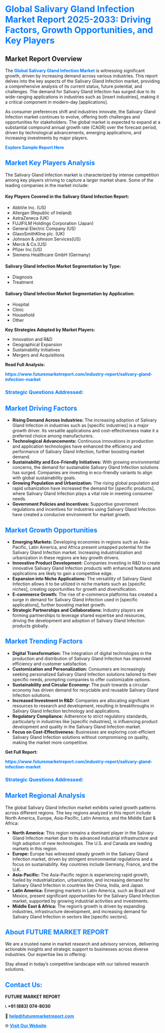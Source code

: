 <h1 style="color: #007BFF;">Global Salivary Gland Infection Market Report 2025-2033: Driving Factors, Growth Opportunities, and Key Players</h1>

<section id="overview">
<h2>Market Report Overview</h2>
<p>The <a href="https://www.futuremarketreport.com/industry-report/salivary-gland-infection-market" style="color: #007BFF; text-decoration: none;"><strong>Global Salivary Gland Infection Market</strong></a> is witnessing significant growth, driven by increasing demand across various industries. This report delves into the key aspects of the Salivary Gland Infection market, providing a comprehensive analysis of its current status, future potential, and challenges. The demand for Salivary Gland Infection has surged due to its wide-ranging applications in industries such as [insert industries], making it a critical component in modern-day [applications].</p>
<p>As consumer preferences shift and industries innovate, the Salivary Gland Infection market continues to evolve, offering both challenges and opportunities for stakeholders. The global market is expected to expand at a substantial compound annual growth rate (CAGR) over the forecast period, driven by technological advancements, emerging applications, and increasing investments by major players.</p>
</section>

<section id="overview">
<p><a href="https://www.futuremarketreport.com/request-sample/reportId=63016" style="color: #007BFF; text-decoration: none;"><strong>Explore Sample Report Here</strong></a></p>
</section>

<section id="key-players">
<h2 style="color: #007BFF;">Market Key Players Analysis</h2>
<p>The Salivary Gland Infection market is characterized by intense competition among key players striving to capture a larger market share. Some of the leading companies in the market include:</p>
<h4>Key Players Covered in the Salivary Gland Infection Report:</h4>
<ul><li>AbbVie Inc. (US)</li><li>Allergan (Republic of Ireland)</li><li>AstraZeneca (UK)</li><li>FUJIFILM Holdings Corporation (Japan)</li><li>General Electric Company (US)</li><li>GlaxoSmithKline plc. (UK)</li><li>Johnson &amp; Johnson Services(US)</li><li>Merck &amp; Co.(US)</li><li>Pfizer Inc.(US)</li><li>Siemens Healthcare GmbH (Germany)</li></ul>
<h4>Salivary Gland Infection Market Segmentation by Type:</h4>
<ul><li>Diagnosis</li><li>Treatment</li></ul>

<h4>Salivary Gland Infection Market Segmentation by Application:</h4>
<ul><li>Hospital</li><li>Clinic</li><li>Household</li><li>Other</li></ul>
<p><strong>Key Strategies Adopted by Market Players:</strong></p>
<ul>
<li>Innovation and R&D</li>
<li>Geographical Expansion</li>
<li>Sustainability Initiatives</li>
<li>Mergers and Acquisitions</li>
</ul>
</section>

<section>
<p><strong>Read Full Analysis: </strong></p><a href="https://www.futuremarketreport.com/industry-report/salivary-gland-infection-market" style="color: #007BFF; text-decoration: none;"><strong>https://www.futuremarketreport.com/industry-report/salivary-gland-infection-market</strong></a>
<h3 style="color: #007BFF;">Strategic Questions Addressed:</h3>
</section>

<section id="driving-factors">
<h2 style="color: #007BFF;">Market Driving Factors</h2>
<ul>
<li><strong>Rising Demand Across Industries:</strong> The increasing adoption of Salivary Gland Infection in industries such as [specific industries] is a major growth driver. Its versatile applications and cost-effectiveness make it a preferred choice among manufacturers.</li>
<li><strong>Technological Advancements:</strong> Continuous innovations in production and application technologies have enhanced the efficiency and performance of Salivary Gland Infection, further boosting market demand.</li>
<li><strong>Sustainability and Eco-Friendly Initiatives:</strong> With growing environmental concerns, the demand for sustainable Salivary Gland Infection solutions has surged. Companies are investing in eco-friendly variants to align with global sustainability goals.</li>
<li><strong>Growing Population and Urbanization:</strong> The rising global population and rapid urbanization have increased the demand for [specific products], where Salivary Gland Infection plays a vital role in meeting consumer needs.</li>
<li><strong>Government Policies and Incentives:</strong> Supportive government regulations and incentives for industries using Salivary Gland Infection have created a conducive environment for market growth.</li>
</ul>
</section>

<section id="growth-opportunities">
<h2 style="color: #007BFF;">Market Growth Opportunities</h2>
<ul>
<li><strong>Emerging Markets:</strong> Developing economies in regions such as Asia-Pacific, Latin America, and Africa present untapped potential for the Salivary Gland Infection market. Increasing industrialization and urbanization in these regions are key growth drivers.</li>
<li><strong>Innovative Product Development:</strong> Companies investing in R&D to create innovative Salivary Gland Infection products with enhanced features and applications are likely to gain a competitive edge.</li>
<li><strong>Expansion into Niche Applications:</strong> The versatility of Salivary Gland Infection allows it to be utilized in niche markets such as [specific niches], creating opportunities for growth and diversification.</li>
<li><strong>E-commerce Growth:</strong> The rise of e-commerce platforms has created a surge in demand for Salivary Gland Infection used in [specific applications], further boosting market growth.</li>
<li><strong>Strategic Partnerships and Collaborations:</strong> Industry players are forming partnerships to leverage shared expertise and resources, driving the development and adoption of Salivary Gland Infection products globally.</li>
</ul>
</section>

<section id="trending-factors">
<h2 style="color: #007BFF;">Market Trending Factors</h2>
<ul>
<li><strong>Digital Transformation:</strong> The integration of digital technologies in the production and distribution of Salivary Gland Infection has improved efficiency and customer satisfaction.</li>
<li><strong>Customization and Personalization:</strong> Consumers are increasingly seeking personalized Salivary Gland Infection solutions tailored to their specific needs, prompting companies to offer customizable options.</li>
<li><strong>Sustainability and Circular Economy:</strong> The push towards a circular economy has driven demand for recyclable and reusable Salivary Gland Infection solutions.</li>
<li><strong>Increased Investment in R&D:</strong> Companies are allocating significant resources to research and development, resulting in breakthroughs in Salivary Gland Infection technology and applications.</li>
<li><strong>Regulatory Compliance:</strong> Adherence to strict regulatory standards, particularly in industries like [specific industries], is influencing product development and quality in the Salivary Gland Infection market.</li>
<li><strong>Focus on Cost-Effectiveness:</strong> Businesses are exploring cost-efficient Salivary Gland Infection solutions without compromising on quality, making the market more competitive.</li>
</ul>
</section>

<section>
<p><strong>Get Full Report: </strong></p><a href="https://www.futuremarketreport.com/industry-report/salivary-gland-infection-market" style="color: #007BFF; text-decoration: none;"><strong>https://www.futuremarketreport.com/industry-report/salivary-gland-infection-market</strong></a>
<h3 style="color: #007BFF;">Strategic Questions Addressed:</h3>
</section>


<section id="regional-analysis">
<h2 style="color: #007BFF;">Market Regional Analysis</h2>
<p>The global Salivary Gland Infection market exhibits varied growth patterns across different regions. The key regions analyzed in this report include North America, Europe, Asia-Pacific, Latin America, and the Middle East & Africa:</p>
<ul>
<li><strong>North America:</strong> This region remains a dominant player in the Salivary Gland Infection market due to its advanced industrial infrastructure and high adoption of new technologies. The U.S. and Canada are leading markets in this region.</li>
<li><strong>Europe:</strong> Europe has witnessed steady growth in the Salivary Gland Infection market, driven by stringent environmental regulations and a focus on sustainability. Key countries include Germany, France, and the U.K.</li>
<li><strong>Asia-Pacific:</strong> The Asia-Pacific region is experiencing rapid growth, fueled by industrialization, urbanization, and increasing demand for Salivary Gland Infection in countries like China, India, and Japan.</li>
<li><strong>Latin America:</strong> Emerging markets in Latin America, such as Brazil and Mexico, present significant opportunities for the Salivary Gland Infection market, supported by growing industrial activities and investments.</li>
<li><strong>Middle East & Africa:</strong> The region’s growth is driven by expanding industries, infrastructure development, and increasing demand for Salivary Gland Infection in sectors like [specific sectors].</li>
</ul>
</section>

<footer>
<h2 style="color: #007BFF;">About FUTURE MARKET REPORT</h2>
<p>We are a trusted name in market research and advisory services, delivering actionable insights and strategic support to businesses across diverse industries. Our expertise lies in offering:</p>

<p>Stay ahead in today’s competitive landscape with our tailored research solutions.</p>

<h2 style="color: #007BFF;">Contact Us:</h2>
<p><strong>FUTURE MARKET REPORT</strong></p>
<p>📞 <strong>+91 (883) 074-8030</strong></p>
<p>📧 <strong><a href="mailto:help@futuremarketreport.com" style="color: #007BFF;">help@futuremarketreport.com</a></strong></p>
<p>🌐 <strong><a href="https://www.futuremarketreport.com/" style="color: #007BFF;">Visit Our Website</a></strong></p>
</footer>